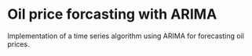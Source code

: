 # Oil price forcasting with ARIMA

Implementation of a time series algorithm using ARIMA for forecasting oil prices. 
